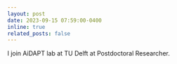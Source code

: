 ```yaml
---
layout: post
date: 2023-09-15 07:59:00-0400
inline: true
related_posts: false
---
```


I join AiDAPT lab at TU Delft at Postdoctoral Researcher.

